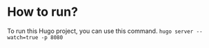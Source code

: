 # How to run?
To run this Hugo project, you can use this command.
`hugo server --watch=true -p 8080`